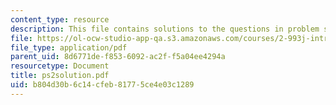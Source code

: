 ```yaml
---
content_type: resource
description: This file contains solutions to the questions in problem set 2.
file: https://ol-ocw-studio-app-qa.s3.amazonaws.com/courses/2-993j-introduction-to-numerical-analysis-for-engineering-13-002j-spring-2005/b804d30b6c14cfeb81775ce4e03c1289_ps2solution.pdf
file_type: application/pdf
parent_uid: 8d6771de-f853-6092-ac2f-f5a04ee4294a
resourcetype: Document
title: ps2solution.pdf
uid: b804d30b-6c14-cfeb-8177-5ce4e03c1289
---
```


